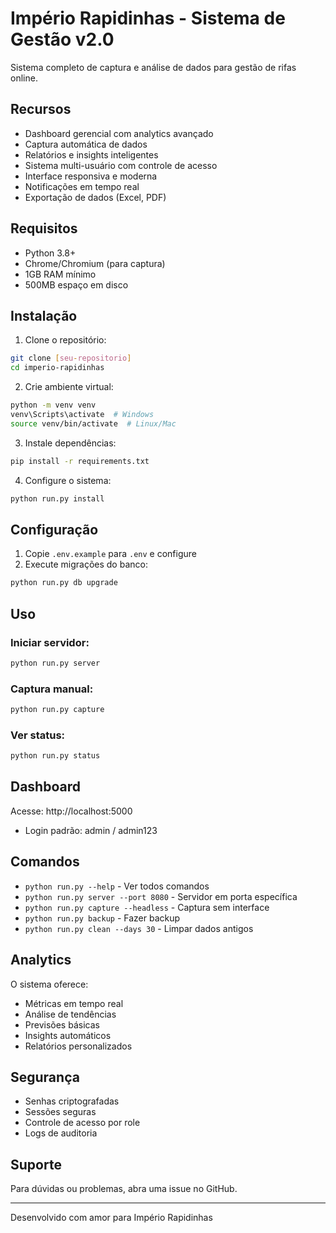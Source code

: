 # Império Rapidinhas - Sistema de Gestão v2.0

Sistema completo de captura e análise de dados para gestão de rifas online.

## Recursos

- Dashboard gerencial com analytics avançado
- Captura automática de dados
- Relatórios e insights inteligentes
- Sistema multi-usuário com controle de acesso
- Interface responsiva e moderna
- Notificações em tempo real
- Exportação de dados (Excel, PDF)

## Requisitos

- Python 3.8+
- Chrome/Chromium (para captura)
- 1GB RAM mínimo
- 500MB espaço em disco

## Instalação

1. Clone o repositório:
```bash
git clone [seu-repositorio]
cd imperio-rapidinhas
```

2. Crie ambiente virtual:
```bash
python -m venv venv
venv\Scripts\activate  # Windows
source venv/bin/activate  # Linux/Mac
```

3. Instale dependências:
```bash
pip install -r requirements.txt
```

4. Configure o sistema:
```bash
python run.py install
```

## Configuração

1. Copie `.env.example` para `.env` e configure
2. Execute migrações do banco:
```bash
python run.py db upgrade
```

## Uso

### Iniciar servidor:
```bash
python run.py server
```

### Captura manual:
```bash
python run.py capture
```

### Ver status:
```bash
python run.py status
```

## Dashboard

Acesse: http://localhost:5000
- Login padrão: admin / admin123

## Comandos

- `python run.py --help` - Ver todos comandos
- `python run.py server --port 8080` - Servidor em porta específica
- `python run.py capture --headless` - Captura sem interface
- `python run.py backup` - Fazer backup
- `python run.py clean --days 30` - Limpar dados antigos

## Analytics

O sistema oferece:
- Métricas em tempo real
- Análise de tendências
- Previsões básicas
- Insights automáticos
- Relatórios personalizados

## Segurança

- Senhas criptografadas
- Sessões seguras
- Controle de acesso por role
- Logs de auditoria

## Suporte

Para dúvidas ou problemas, abra uma issue no GitHub.

---
Desenvolvido com amor para Império Rapidinhas
